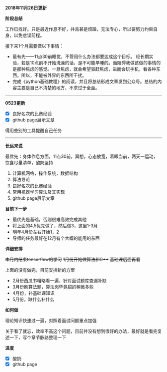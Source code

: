 **2018年11月26日更新**

**阶段总结**

工作已找好。只是最近作息不好，并且甚是烦躁，无法专心，所以要努力约束自身，以免怠误前程。

接下来1个月需要做以下事情：

- 最有先——11点30前睡觉，不管用什么办法都要达成这个目标。
  经长期实验，若是10点前不开始洗澡的话，是不可能早睡的。而阻碍我做该做的事情的是那种焦虑的感觉。一旦焦虑，就会希望驱赶焦虑，进而会玩手机，看各种东西。所以，不能被外界的东西所干扰。
- 完成《python基础教程》的阅读，并且将总结形成文章发到公众号。总结的内容主要是自己不清楚的地方，不求过于全面。

---

**0523更新**

- [x] 良好名次的比赛经验
- [x] github page展示文章

得用些别的工具提醒自己任务


---

**长远来说**

最优先：身体作息方面，11点30前，冥想，心态放宽，着眼当前，两天一运动，饮食尽量清单，酸奶坚持

1. 计算机网络，操作系统，数据结构
2. 算法导论
3. 良好名次的比赛经验
4. 常用机器学习算法及其实现
5. github page展示文章


**目前下一步**

- 最优先是基础，否则很难高效完成其他
- 将上面的4,5优先做了，然后做3，这里1-3月
- 明年4月份左右开始1，2
- 导师的任务最好在12月有个大概的能用的东西


**详细安排**

~~本月内结束tensorflow的学习~~
~~1月份开始做算法和C++~~
~~基础课后面再看~~

上面的没有做完，目前安排新的方案

- 2月份西瓜书粗略看一遍，针对面试题库查漏补缺
- 3月份刷算法题，算法岗毕竟招的稍微多些
- 4月份，补基础课知识
- 5月份，缺什么补什么

**如何做**

理论知识快速过一遍，对照着面试问题重点加强

关于看了就忘，效率不高这个问题，目前并没有想到很好的办法，最好就是看完复述一下，写个章节脉路整理一下

**进度**

- [x] 酸奶
- [x] github page
